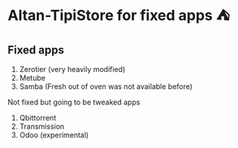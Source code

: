 # Altan-TipiStore for fixed apps ⛺️


## Fixed apps

1. Zerotier (very heavily modified)
2. Metube
3. Samba (Fresh out of oven was not available before)

Not fixed but going to be tweaked apps
1. Qbittorrent
2. Transmission
3. Odoo (experimental)
